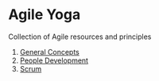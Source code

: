 # Agile Yoga

Collection of Agile resources and principles

1. [General Concepts](general.md)
1. [People Development](people.md)
1. [Scrum](scrum.md)
